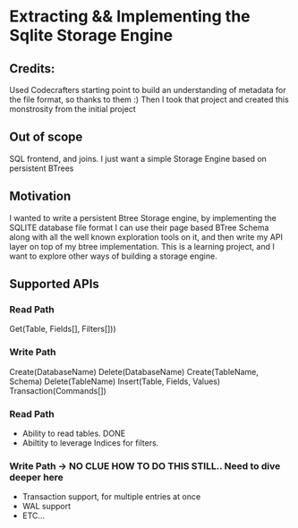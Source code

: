 # Extracting && Implementing the Sqlite Storage Engine

## Credits:
Used Codecrafters starting point to build an understanding of metadata for the file format, so thanks to them :)
Then I took that project and created this monstrosity from the initial project

## Out of scope
SQL frontend, and joins. I just want a simple Storage Engine based on persistent BTrees

## Motivation
I wanted to write a persistent Btree Storage engine, by implementing the SQLITE database file format I can use their page based BTree Schema along with all the well known exploration tools on it, and then write my API layer on top of my btree implementation.
This is a learning project, and I want to explore other ways of building a storage engine.

## Supported APIs
### Read Path
Get(Table, Fields[], Filters[]))

### Write Path
Create(DatabaseName)
Delete(DatabaseName)
Create(TableName, Schema)
Delete(TableName)
Insert(Table, Fields, Values)
Transaction(Commands[])

### Read Path
- Ability to read tables. DONE
- Abiltity to leverage Indices for filters.

### Write Path -> NO CLUE HOW TO DO THIS STILL.. Need to dive deeper here
- Transaction support, for multiple entries at once
- WAL support
- ETC...

